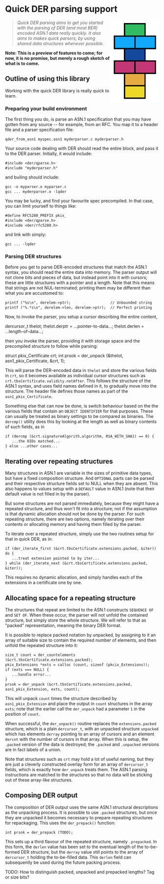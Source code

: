 # Quick DER parsing support

<img alt="Quick DER logo" src="quick-der-logo.png" style="float: right"/>

> *Quick DER parsing aims to get you started with the parsing of DER (and most
> BER) encoded ASN.1 data really quickly.  It also aims to makes quick parsers,
> by using shared data structures whenever possible.*

**Note: This is a preview of features to come; for now, it is no promise, but merely a rough sketch of what is to come.**

## Outline of using this library

Working with the quick DER library is really quick to learn.

### Preparing your build environment

The first thing you do, is parse an ASN.1 specification that you may have gotten
from any source -- for example, from an RFC.  You map it to a header file and a
parser specification file:

    qder_from_asn1 myspec.asn1 myderparser.c myderparser.h

Your source code dealing with DER should read the entire block, and pass it to
the DER parser.  Initially, it would include:

    #include <der/qparse.h>
    #include "myderparser.h"

and builing should include:

    gcc -o myparser.o myparser.c
    gcc ... myderparser.o -lqder

You may be lucky, and find your favourite spec precompiled.  In that case, you
can limit yourself to things like:

    #define RFC5280_PREFIX pkix_
    #include <der/qparse.h>
    #include <der/rfc5280.h>

and link with simply:

    gcc ... -lqder


### Parsing DER structures

Before you get to parse DER-encoded structures that match the ASN.1 syntax,
you should read the entire data into memory.  The parser output will not
clone bits and pieces of data, but instead point into it with cursors; these
are little structures with a pointer and a length.  Note that this means that
strings are not NUL-terminated; printing them may be different than what you
are accustomed to:

    printf ("%s\n", derelem->ptr);                  // Unbounded string
    printf ("%.*s\n", derelem->len, derelem->ptr);  // Perfect printing

Now, to invoke the parser, you setup a cursor describing the entire content,

   dercursor_t thelot;
   thelot.derptr = ...pointer-to-data...;
   thelot.derlen = ...length-of-data...;

then you invoke the parser, providing it with storage space and the
precompiled structure to follow while parsing:

   struct pkix_Certificate crt;
   int prsok = der_unpack (&thelot, asn1_pkix_Certificate, &crt, 1);

This will parse the DER-encoded data in `thelot` and store the various fields
in `crt`, so it becomes available as individual cursor structures such as
`crt.tbsCertificate.validity.notAfter`.  This follows the structure of the
ASN.1 syntax, and uses field names defined in it, to gradually move into
the structure.  The header file defines those names as part of the
`asn1_pkix_Certificate`.

Something else that can now be done, is switch behaviour based on the the
various fields that contain an `OBJECT IDENTIFIER` for that purposes.  These
can usually be treated as binary settings to be compared as binaries.  The
`dercmp()` utility does this by looking at the length as well as binary
contents of such fields, as in

    if (dercmp (&crt.signatureAlgorith.algorithm, RSA_WITH_SHA1) == 0) {
       ...the OIDs matched...
    } else ...other cases...


## Iterating over repeating structures

Many structures in ASN.1 are variable in the sizes of primitive data types, but
have a fixed composition structure.  And `OPTIONAL` parts can be parsed and their
respective structure fields set to NULL when they are absent.  This also happens
to values setup with a `DEFAULT` value in ASN.1 (note that their default value
is not filled in by the parser).

But some structures are not parsed immediately, because they might have a
repeated structure, and thus won't fit into a structure; not if the assumption
is that dynamic allocation should not be done by the parser.  For such
repeating structure, there are two options, namely iterating over their
contents or allocating memory and having them filled by the parser.

To iterate over a repeated structure, simply use the two routines setup for
that in quick DER, as in:

    if (der_iterate_first (&crt.tbsCertificate.extensions.packed, &iter)) do {
       ...treat extension pointed to by iter...
    } while (der_iterate_next (&crt.tbsCertificate.extensions.packed, &iter));

This requires no dynamic allocation, and simply handles each of the extensions
in a certificate one by one.

## Allocating space for a repeating structure

The structures that repeat are limited to the ASN.1 constructs
`SEQUENCE OF` and `SET OF`.  When these occur, the parser will not unfold
the contained structure, but simply store the whole structure.  We will
refer to that as "packed" representation, meaning the binary DER format.

It is possible to replace packed notation by unpacked, by assigning to it
an array of suitable size to contain the required number of elements,
and then unfold the repeated structure into it:

    size_t count = der_countelements (&crt.tbsCertificate.extensions.packed);
    pkix_Extensions *exts = calloc (count, sizeof (pkcix_Extensions));
    if (exts === NULL) {
       ...handle error...
    }
    prsok = der_unpack (&crt.tbsCertificate.extensions.packed, asn1_pkix_Extension, exts, count);

This will unpack `count` times the structure described by `asn1_pkix_Extension` and place the output in `count` structures in the array `exts`; note that the earlier
call the `der_unpack` had a parameter `1` in the position of `count`.

When successful, the `der_unpack()` routine replaces the `extensions.packed`
structure, which is a plain `dercursor_t`, with an unpacked structure
`unpacked` which has elements `derray` pointing to an array of cursors and
an element `dercnt` with the number of cursors in that array.  When this
is setup, the `.packed` version of the data is destroyed; the `.packed` and
`.unpacked` versions are in fact labels of a union.

Note that structures such as `crt` may hold a lot of useful naming, but they
are just a cleverly constructed overlay form for an array of `dercursor_t` fields,
which is exactly how `der_unpack` treats them.  The ASN.1 parsing instructions
are matched to the structures so that no data will be sticking out of these
array-like structures.

## Composing DER output

The composition of DER output uses the same ASN.1 structural descriptions as
the unpacking process.  It is possible to use `.packed` structures, but once
they are unpacked it becomes necessary to prepare repeating structures for
repackaging.  This uses the `der_prepack()` function:

    int prsok = der_prepack (TODO);

This sets up a third flavour of the repeated structure, namely `.prepacked`.
In this form, the `derlen` value has been set to the eventual length of
the to-be-formed DER structure, but the `derray` value still points to the
array of `dercursor_t` holding the to-be-filled data.  This `derlen` field
can subsequently be used during the future packing process.

TODO: How to distinguish packed, unpacked and prepacked lengths?  Tag or size bits?

